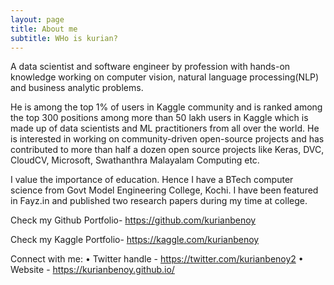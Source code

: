 ```yaml
---
layout: page
title: About me
subtitle: WHo is kurian?
---
```

 A data scientist and software  engineer by profession with hands-on knowledge working on computer vision, natural language processing(NLP) and business analytic problems.

He is among  the top 1% of users in Kaggle community and is ranked among the top 300 positions among more than 50 lakh users in Kaggle which is made up of data scientists and ML practitioners from all over the world. He is interested in working on community-driven open-source projects and has contributed to more than half a dozen open source projects like Keras, DVC, CloudCV, Microsoft, Swathanthra Malayalam Computing etc.

I value the importance of education. Hence I have a BTech computer science from Govt Model Engineering College, Kochi. I have been featured in Fayz.in and published two research papers during my time at college.

Check my Github Portfolio- https://github.com/kurianbenoy

Check my Kaggle Portfolio- https://kaggle.com/kurianbenoy

Connect with me:
• Twitter handle - https://twitter.com/kurianbenoy2
• Website - https://kurianbenoy.github.io/ 
